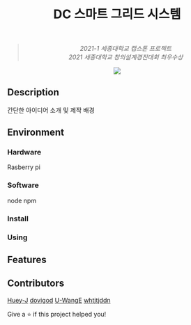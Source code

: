 <h1 align="center">DC 스마트 그리드 시스템</h1>
<br>

><p align="center"><i>2021-1 세종대학교 캡스톤 프로젝트<br>2021 세종대학교 창의설계경진대회 최우수상</i></p>

<center><img src="https://user-images.githubusercontent.com/77145383/122884593-465dfb80-d379-11eb-89ae-c42852185212.png"></center>


## Description
간단한 아이디어 소개 및 제작 배경


## Environment

### Hardware
Rasberry pi


### Software
node
npm

### Install

### Using

## Features

## Contributors
[Huey-J](https://github.com/Huey-J)
[dovigod](https://github.com/dovigod)
[U-WangE](https://github.com/U-WangE)
[whtjtjddn](https://github.com/whtjtjddn)


Give a ⭐️ if this project helped you!
